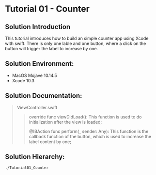 Tutorial 01 - Counter
====================

## Solution Introduction
This tutorial introduces how to build an simple counter app using Xcode with swift. There is only one lable and one button, where a click on the button will trigger the label to increase by one.

## Solution Environment:
* MacOS Mojave 10.14.5
* Xcode 10.3

## Solution Documentation:
> ViewController.swift
>
>> override func viewDidLoad(): This function is used to do initialization after the view is loaded;
>>
>> @IBAction func perform(_ sender: Any): This function is the callback function of the button, which is used to increase the label content by one;
>

## Solution Hierarchy:
```
./Tutorial01_Counter

```

